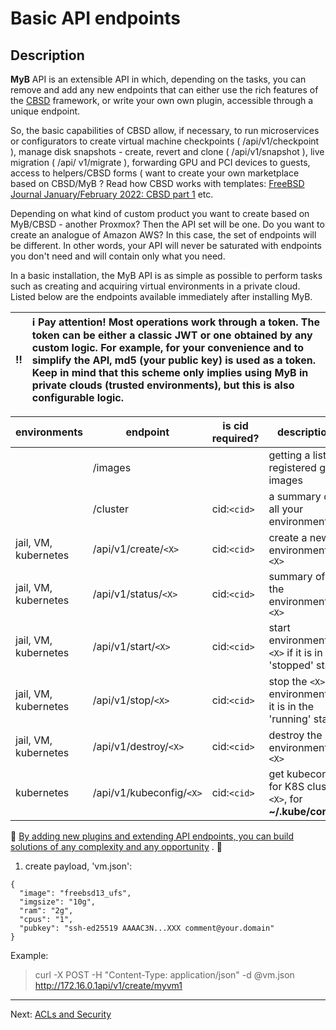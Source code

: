 # Basic API endpoints

## Description

**MyB** API is an extensible API in which, depending on the tasks, you can remove and add any new endpoints that can either use the rich features of the [CBSD](https://cbsd.io) framework, or write your own own plugin, accessible through a unique endpoint.

So, the basic capabilities of CBSD allow, if necessary, to run microservices or configurators to create virtual machine checkpoints ( /api/v1/checkpoint ), manage disk snapshots - create, revert and clone ( /api/v1/snapshot ), live migration ( /api/ v1/migrate ), forwarding GPU and PCI devices to guests, access to helpers/CBSD forms ( want to create your own marketplace based on CBSD/MyB ? Read how CBSD works with templates: [FreeBSD Journal January/February 2022: CBSD part 1](https://issue.freebsdfoundation.org/publication/?m=33057&i=739644&p=27&id=26695&ver=html5) etc.

Depending on what kind of custom product you want to create based on MyB/CBSD - another Proxmox? Then the API set will be one. Do you want to create an analogue of Amazon AWS? In this case, the set of endpoints will be different. In other words, your API will never be saturated with endpoints you don't need and will contain only what you need.

In a basic installation, the MyB API is as simple as possible to perform tasks such as creating and acquiring virtual environments in a private cloud. Listed below are the endpoints available immediately after installing MyB.

:bangbang: | :information_source: Pay attention! Most operations work through a token. The token can be either a classic JWT or one obtained by any custom logic. For example, for your convenience and to simplify the API, md5 (your public key) is used as a token. Keep in mind that this scheme only implies using MyB in private clouds (trusted environments), but this is also configurable logic.
:---: | :---


| environments         | endpoint                 | is cid required? | description                                                     |
|----------------------|--------------------------|------------------|-----------------------------------------------------------------|
|                      | /images                  |                  |  getting a list of registered gold images                       |
|                      | /cluster                 |    cid:`<cid>`   |  a summary of all your environments                             |
| jail, VM, kubernetes | /api/v1/create/`<X>`     |    cid:`<cid>`   |  create a new environment `<X>`                                 |
| jail, VM, kubernetes | /api/v1/status/`<X>`     |    cid:`<cid>`   |  summary of the environment `<X>`                               |
| jail, VM, kubernetes | /api/v1/start/`<X>`      |    cid:`<cid>`   |  start environment `<X>` if it is in 'stopped' state            |
| jail, VM, kubernetes | /api/v1/stop/`<X>`       |    cid:`<cid>`   |  stop the `<X>` environment if it is in the 'running' state     |
| jail, VM, kubernetes | /api/v1/destroy/`<X>`    |    cid:`<cid>`   |  destroy the environment `<X>`                                  |
| kubernetes           | /api/v1/kubeconfig/`<X>` |    cid:`<cid>`   |  get kubeconfig for K8S cluster `<X>`, for **~/.kube/config**   |

:construction: <ins>By adding new plugins and extending API endpoints, you can build solutions of any complexity and any opportunity</ins> . :construction:


1) create payload, 'vm.json':
```
{
  "image": "freebsd13_ufs",
  "imgsize": "10g",
  "ram": "2g",
  "cpus": "1",
  "pubkey": "ssh-ed25519 AAAAC3N...XXX comment@your.domain"
}
```

Example:
> curl -X POST -H "Content-Type: application/json" -d @vm.json http://172.16.0.1api/v1/create/myvm1

---

Next: [ACLs and Security](acl.md)
